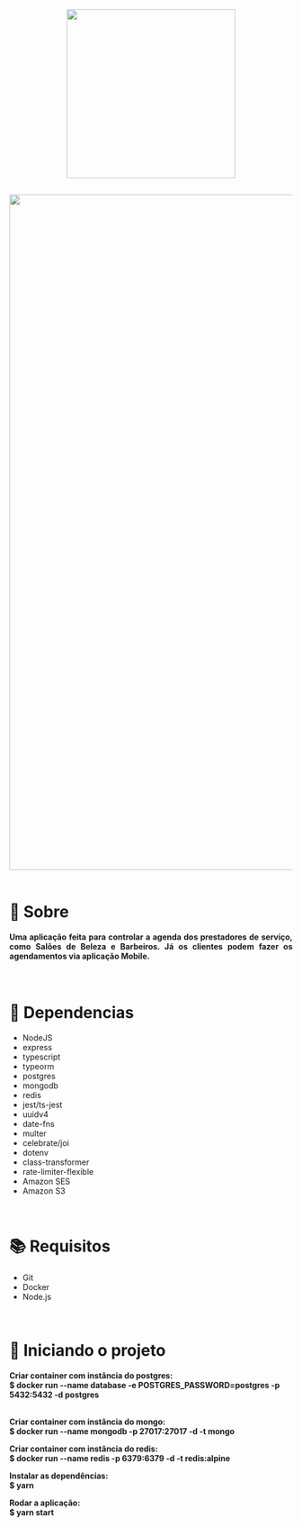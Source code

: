 <div align="center">
  <img src="https://user-images.githubusercontent.com/67304453/143960914-8ef99d4a-d363-49b5-ad03-177465bbcc50.png" width="300" >
</div>

##

<img src="https://user-images.githubusercontent.com/67304453/143960946-072c5f81-54a1-4c36-bbae-513307ef8334.png" width="1200"/>

<br>
<br>

<h1>📃 Sobre</h1>
 
<h4 align="justify">Uma aplicação feita para controlar a agenda dos prestadores de serviço, como Salões de Beleza e Barbeiros. Já os clientes podem fazer os agendamentos via aplicação Mobile.</h4>

<br>

<h1>🔧 Dependencias</h1>

<ul>
  <li>NodeJS</li>
  <li>express</li>
  <li>typescript</li>
  <li>typeorm</li>
  <li>postgres</li>
  <li>mongodb</li>
  <li>redis</li>
  <li>jest/ts-jest</li>
  <li>uuidv4</li>
  <li>date-fns</li>
  <li>multer</li>
  <li>celebrate/joi</li>
  <li>dotenv</li>
  <li>class-transformer</li>
  <li>rate-limiter-flexible</li>
  <li>Amazon SES</li>
  <li>Amazon S3</li>
</ul>

<br>

<h1>📚 Requisitos</h1>

<ul>
  <li>Git</li>
  <li>Docker</li>
  <li>Node.js</li>
 </ul>

   <br>
   
<h1>🚀 Iniciando o projeto</h1>

<h4>
  Criar container com instância do postgres:
  <br>
  $ docker run --name database -e POSTGRES_PASSWORD=postgres -p 5432:5432 -d postgres
  
  <br>
  <br>
  
  Criar container com instância do mongo:
  <br>
  $ docker run --name mongodb -p 27017:27017 -d -t mongo
  
  Criar  container com instância do redis:
  <br>
  $ docker run --name redis -p 6379:6379 -d -t redis:alpine
  
  Instalar as dependências:
  <br>
  $ yarn
  
  
  Rodar a aplicação:
  <br>
  $ yarn start
</h4>
